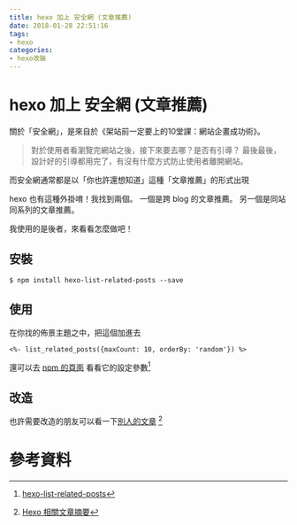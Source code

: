 ```yaml
---
title: hexo 加上 安全網 (文章推薦)
date: 2018-01-28 22:51:16
tags: 
- hexo
categories: 
- hexo改裝
---
```


# hexo 加上 安全網 (文章推薦)

關於「安全網」，是來自於《架站前一定要上的10堂課：網站企畫成功術》。

> 對於使用者看瀏覽完網站之後，接下來要去哪？是否有引導？
最後最後，設計好的引導都用完了，有沒有什麼方式防止使用者離開網站。

而安全網通常都是以「你也許還想知道」這種「文章推薦」的形式出現

hexo 也有這種外掛唷！我找到兩個。
一個是跨 blog 的文章推薦。
另一個是同站同系列的文章推薦。

我使用的是後者，來看看怎麼做吧！

## 安裝

```shell
$ npm install hexo-list-related-posts --save
```

## 使用

在你找的佈景主題之中，把這個加進去

```
<%- list_related_posts({maxCount: 10, orderBy: 'random'}) %>
```

還可以去 [npm 的頁面](https://www.npmjs.com/package/hexo-list-related-posts) 看看它的設定參數[^npm]

## 改造

也許需要改造的朋友可以看一下[別人的文章](https://coffee0127.github.io/blog/2016/08/11/hexo-abstract-of-related-post/) [^改裝]

# 參考資料

<!-- prettier-ignore-start -->
[^npm]: [hexo-list-related-posts](https://www.npmjs.com/package/hexo-list-related-posts)
[^改裝]: [Hexo 相關文章摘要](https://coffee0127.github.io/blog/2016/08/11/hexo-abstract-of-related-post/)
<!-- prettier-ignore-end -->
